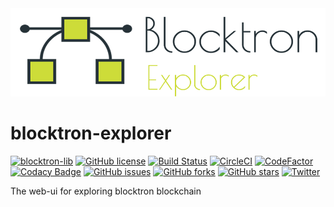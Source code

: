 <img src="https://github.com/Blocktron-Project/blocktron-explorer/blob/master/logo.png" width=700 alt="logo">

# blocktron-explorer
[![blocktron-lib](https://img.shields.io/badge/blocktron--lib%20version-0.0.1-green.svg?style=flat-square)](https://img.shields.io/badge/blocktron--lib%20version-0.0.1-green.svg) [![GitHub license](https://img.shields.io/github/license/Blocktron-Project/blocktron-explorer.svg?style=flat-square)](https://github.com/Blocktron-Project/blocktron-explorer/blob/master/LICENSE) [![Build Status](https://travis-ci.org/Blocktron-Project/blocktron-explorer.svg?branch=master&style=flat-square)](https://travis-ci.org/Blocktron-Project/blocktron-explorer) [![CircleCI](https://circleci.com/gh/Blocktron-Project/blocktron-explorer.svg?style=svg)](https://circleci.com/gh/Blocktron-Project/blocktron-explorer) [![CodeFactor](https://www.codefactor.io/repository/github/blocktron-project/blocktron-explorer/badge)](https://www.codefactor.io/repository/github/blocktron-project/blocktron-explorer) [![Codacy Badge](https://api.codacy.com/project/badge/Grade/b210ca35107840748fff33e332628e44)](https://www.codacy.com/project/sandeepv68/blocktron-explorer/dashboard?utm_source=github.com&amp;utm_medium=referral&amp;utm_content=Blocktron-Project/blocktron-explorer&amp;utm_campaign=Badge_Grade_Dashboard) [![GitHub issues](https://img.shields.io/github/issues/Blocktron-Project/blocktron-explorer.svg?style=flat-square)](https://github.com/Blocktron-Project/blocktron-explorer/issues) [![GitHub forks](https://img.shields.io/github/forks/Blocktron-Project/blocktron-explorer.svg?style=flat-square)](https://github.com/Blocktron-Project/blocktron-explorer/network) [![GitHub stars](https://img.shields.io/github/stars/Blocktron-Project/blocktron-explorer.svg?style=flat-square)](https://github.com/Blocktron-Project/blocktron-explorer/stargazers)  [![Twitter](https://img.shields.io/twitter/url/https/github.com/Blocktron-Project/blocktron-explorer.svg?style=flat-square)](https://twitter.com/intent/tweet?text=Wow:&url=https%3A%2F%2Fgithub.com%2FBlocktron-Project%2Fblocktron-explorer)

The web-ui for exploring blocktron blockchain
